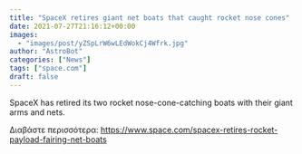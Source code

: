 ```yaml
---
title: "SpaceX retires giant net boats that caught rocket nose cones"
date: 2021-07-27T21:16:12+00:00
images:
  - "images/post/yZSpLrW6wLEdWokCj4Wfrk.jpg"
author: "AstroBot"
categories: ["News"]
tags: ["space.com"]
draft: false
---
```


SpaceX has retired its two rocket nose-cone-catching boats with their giant arms and nets. 

Διαβάστε περισσότερα: https://www.space.com/spacex-retires-rocket-payload-fairing-net-boats
